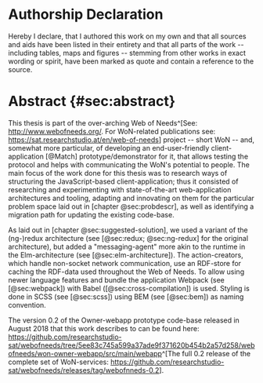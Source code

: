 # Authorship Declaration

Hereby I declare, that I authored this work on my own and that all sources and aids have been listed in their entirety and that all parts of the work -- including tables, maps and figures -- stemming from other works in exact wording or spirit, have been marked as quote and contain a reference to the source.

<!--
TODO Vienna,

Ort, Datum, Unterschrift
-->

# Abstract {#sec:abstract}

<!--

take important point from other section

intro sentence from 02_..

check tuwien outline?

* Kontext der Arbeit / Aufgabenstellung
* Fragestellung der Diplomarbeit
* Wissenschaftliche  Methode(n)  /  Verfahrensweise(n),  mit  deren  Hilfe  die  Ergebnisse  erzielt  
* wurden
* Zentrale Ergebnisse der Arbeit

-->

This thesis is part of the over-arching Web of Needs^[See: <http://www.webofneeds.org/>. For WoN-related publications see: <https://sat.researchstudio.at/en/web-of-needs>] project -- short WoN --
and, somewhat more particular, of developing an end-user-friendly client-application [@Match] prototype/demonstrator for it,
that allows testing the protocol and helps with communicating the WoN's potential to people.
The main focus of the work done for this thesis was to research ways of
structuring the JavaScript-based client-application; thus it consisted
of researching and experimenting with state-of-the-art web-application
architectures and tooling, adapting and innovating on them for the
particular problem space laid out in [chapter @sec:probdescr], as well as identifying a migration path for
updating the existing code-base.

As laid out in [chapter @sec:suggested-solution], we used a variant of the (ng-)redux architecture (see [@sec:redux; @sec:ng-redux] for the original architecture), but added a "messaging-agent" more akin to the runtime in the Elm-architecture (see [@sec:elm-architecture]). The action-creators, which handle non-socket network communication, use an RDF-store for caching the RDF-data used throughout the Web of Needs. To allow using newer language features and bundle the application Webpack (see [@sec:webpack]) with Babel ([@sec:cross-compilation]) is used. Styling is done in SCSS (see [@sec:scss]) using BEM (see [@sec:bem]) as naming convention.

The version 0.2 of the Owner-webapp prototype code-base released in August 2018 that this work describes to can be found here:
<https://github.com/researchstudio-sat/webofneeds/tree/5ee83c745a599a37ade9f371620b454b2a57d258/webofneeds/won-owner-webapp/src/main/webapp>^[The full 0.2 release of the complete set of WoN-services: <https://github.com/researchstudio-sat/webofneeds/releases/tag/webofnneds-0.2>].

<!--
TODO mention hevner?
-->